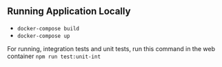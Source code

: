 
## Running Application Locally
* ```docker-compose build```
* ```docker-compose up```

For running, integration tests and unit tests, run this command in the web container
```npm run test:unit-int```